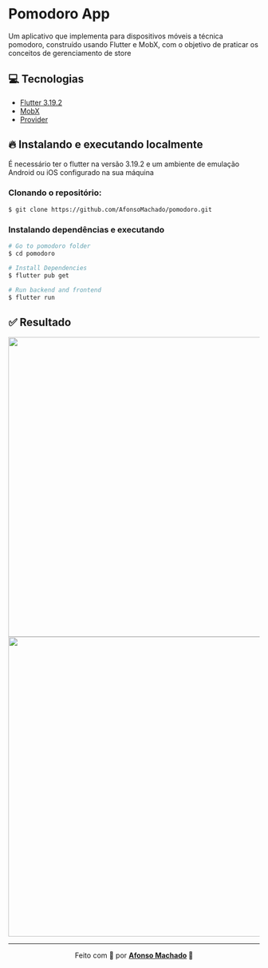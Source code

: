 # Pomodoro App

Um aplicativo que implementa para dispositivos móveis a técnica pomodoro, construído usando Flutter e MobX, com o objetivo de praticar os conceitos de gerenciamento de store 

## :computer: Tecnologias

<ul>
 <li><a href="https://flutter.dev/">Flutter 3.19.2</a></li>
 <li><a href="https://pub.dev/packages/mobx">MobX</a></li>
 <li><a href="https://pub.dev/packages/provider">Provider</a></li>
</ul>

## :fire: Instalando e executando localmente

É necessário ter o flutter na versão 3.19.2 e um ambiente de emulação Android ou iOS configurado na
sua máquina

### Clonando o repositório:

```
$ git clone https://github.com/AfonsoMachado/pomodoro.git
```

### Instalando dependências e executando

```bash
# Go to pomodoro folder
$ cd pomodoro

# Install Dependencies
$ flutter pub get

# Run backend and frontend
$ flutter run
```

## :white_check_mark: Resultado

<img src="https://github.com/AfonsoMachado/pomodoro/assets/11397955/5760ed38-7cb0-4fae-a03f-080737027e1d" height="600" />
<img src="https://github.com/AfonsoMachado/pomodoro/assets/11397955/a8af79ac-53e0-4b08-861a-a01b03675d22" height="600" />

---

<p align="center">Feito com 💜 por <strong><a href="https://www.linkedin.com/in/AfonsoMachado/">Afonso Machado</a> 🥰 </strong> </p>
